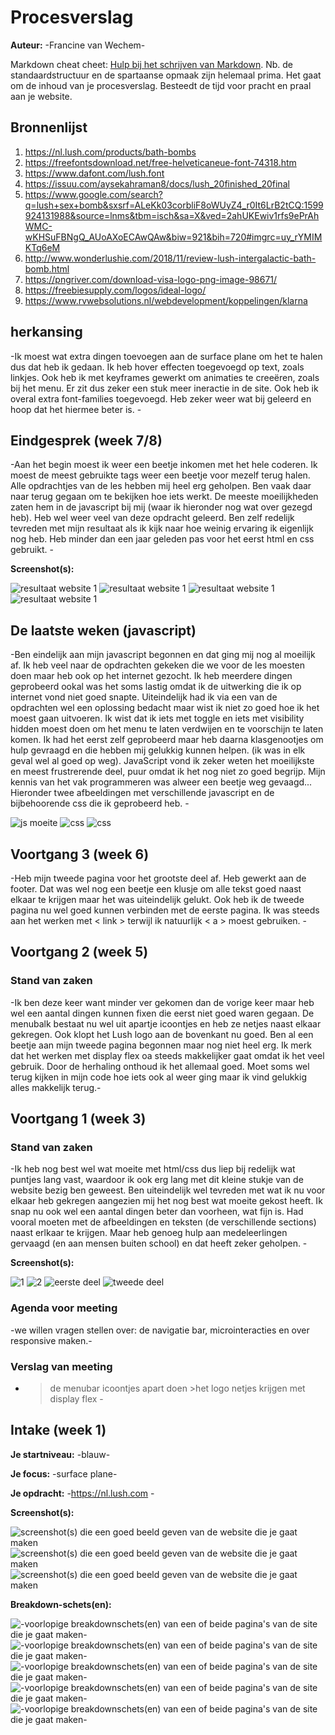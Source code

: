 # Procesverslag
**Auteur:** -Francine van Wechem-

Markdown cheat cheet: [Hulp bij het schrijven van Markdown](https://github.com/adam-p/markdown-here/wiki/Markdown-Cheatsheet). Nb. de standaardstructuur en de spartaanse opmaak zijn helemaal prima. Het gaat om de inhoud van je procesverslag. Besteedt de tijd voor pracht en praal aan je website.



## Bronnenlijst

1. https://nl.lush.com/products/bath-bombs
2. https://freefontsdownload.net/free-helveticaneue-font-74318.htm
3. https://www.dafont.com/lush.font
4. https://issuu.com/aysekahraman8/docs/lush_20finished_20final
5. https://www.google.com/search?q=lush+sex+bomb&sxsrf=ALeKk03corbliF8oWUyZ4_r0It6LrB2tCQ:1599924131988&source=lnms&tbm=isch&sa=X&ved=2ahUKEwiv1rfs9ePrAhWMC-wKHSuFBNgQ_AUoAXoECAwQAw&biw=921&bih=720#imgrc=uy_rYMIMKTq6eM
6. http://www.wonderlushie.com/2018/11/review-lush-intergalactic-bath-bomb.html
7. https://pngriver.com/download-visa-logo-png-image-98671/
8. https://freebiesupply.com/logos/ideal-logo/
9. https://www.rvwebsolutions.nl/webdevelopment/koppelingen/klarna

## herkansing
-Ik moest wat extra dingen toevoegen aan de surface plane om het te halen dus dat heb ik gedaan. Ik heb hover effecten toegevoegd op text, zoals linkjes. Ook heb ik met keyframes gewerkt om animaties te creeëren, zoals bij het menu. Er zit dus zeker een stuk meer ineractie in de site. Ook heb ik overal extra font-families toegevoegd. Heb zeker weer wat bij geleerd en hoop dat het hiermee beter is. -

## Eindgesprek (week 7/8)

-Aan het begin moest ik weer een beetje inkomen met het hele coderen. Ik moest de meest gebruikte tags weer een beetje voor mezelf terug halen. Alle opdrachtjes van de les hebben mij heel erg geholpen. Ben vaak daar naar terug gegaan om te bekijken hoe iets werkt. De meeste moeilijkheden zaten hem in de javascript bij mij (waar ik hieronder nog wat over gezegd heb). Heb wel weer veel van deze opdracht geleerd. Ben zelf redelijk tevreden met mijn resultaat als ik kijk naar hoe weinig ervaring ik eigenlijk nog heb. Heb minder dan een jaar geleden pas voor het eerst html en css gebruikt. -

**Screenshot(s):**

![resultaat website 1](images/eind1.png)
![resultaat website 1](images/eind2.png)
![resultaat website 1](images/eind3.png)
![resultaat website 1](images/eind4.png)

## De laatste weken (javascript)

-Ben eindelijk aan mijn javascript begonnen en dat ging mij nog al moeilijk af. Ik heb veel naar de opdrachten gekeken die we voor de les moesten doen maar heb ook op het internet gezocht. Ik heb meerdere dingen geprobeerd ookal was het soms lastig omdat ik de uitwerking die ik op internet vond niet goed snapte. Uiteindelijk had ik via een van de opdrachten wel een oplossing bedacht maar wist ik niet zo goed hoe ik het moest gaan uitvoeren. Ik wist dat ik iets met toggle en iets met visibility hidden moest doen om het menu te laten verdwijen en te voorschijn te laten komen. Ik had het eerst zelf geprobeerd maar heb daarna klasgenootjes om hulp gevraagd en die hebben mij gelukkig kunnen helpen. (ik was in elk geval wel al goed op weg). JavaScript vond ik zeker weten het moeilijkste en meest frustrerende deel, puur omdat ik het nog niet zo goed begrijp. Mijn kennis van het vak programmeren was alweer een beetje weg gevaagd... Hieronder twee afbeeldingen met verschillende javascript en de bijbehoorende css die ik geprobeerd heb. -


![js moeite](images/js.png)
![css](images/css1.png)
![css](images/css2.png)

## Voortgang 3 (week 6)

-Heb mijn tweede pagina voor het grootste deel af. Heb gewerkt aan de footer. Dat was wel nog een beetje een klusje om alle tekst goed naast elkaar te krijgen maar het was uiteindelijk gelukt. Ook heb ik de tweede pagina nu wel goed kunnen verbinden met de eerste pagina. Ik was steeds aan het werken met < link > terwijl ik natuurlijk < a > moest gebruiken. -



## Voortgang 2 (week 5)

### Stand van zaken
-Ik ben deze keer want minder ver gekomen dan de vorige keer maar heb wel een aantal dingen kunnen fixen die eerst niet goed waren gegaan. De menubalk bestaat nu wel uit apartje icoontjes en heb ze netjes naast elkaar gekregen. Ook klopt het Lush logo aan de bovenkant nu goed. Ben al een beetje aan mijn tweede pagina begonnen maar nog niet heel erg. Ik merk dat het werken met display flex oa steeds makkelijker gaat omdat ik het veel gebruik. Door de herhaling onthoud ik het allemaal goed. Moet soms wel terug kijken in mijn code hoe iets ook al weer ging maar ik vind gelukkig alles makkelijk terug.-



## Voortgang 1 (week 3)

### Stand van zaken

-Ik heb nog best wel wat moeite met html/css dus liep bij redelijk wat puntjes lang vast, waardoor ik ook erg lang met dit kleine stukje van de website bezig ben geweest. Ben uiteindelijk wel tevreden met wat ik nu voor elkaar heb gekregen aangezien mij het nog best wat moeite gekost heeft. Ik snap nu ook wel een aantal dingen beter dan voorheen, wat fijn is. Had vooral moeten met de afbeeldingen en teksten (de verschillende sections) naast erlkaar te krijgen. Maar heb genoeg hulp aan medeleerlingen gervaagd (en aan mensen buiten school) en dat heeft zeker geholpen. -

**Screenshot(s):**


![1](images/eerste1.png)
![2](images/eerste2.png)
![eerste deel](images/eerstedeel.png)
![tweede deel](images/tweededeel.png)



### Agenda voor meeting

-we willen vragen stellen over: de navigatie bar, microinteracties en over responsive maken.-

### Verslag van meeting

- >de menubar icoontjes apart doen >het logo netjes krijgen met display flex -



## Intake (week 1)

**Je startniveau:** -blauw-

**Je focus:** -surface plane-

**Je opdracht:** -https://nl.lush.com -

**Screenshot(s):**

![screenshot(s) die een goed beeld geven van de website die je gaat maken](images/dummy-image.svg)
![screenshot(s) die een goed beeld geven van de website die je gaat maken](images/lush1.png)
![screenshot(s) die een goed beeld geven van de website die je gaat maken](images/lush2.png)

**Breakdown-schets(en):**

![-voorlopige breakdownschets(en) van een of beide pagina's van de site die je gaat maken-](images/dummy-image.svg)
![-voorlopige breakdownschets(en) van een of beide pagina's van de site die je gaat maken-](images/bdschets1.png)
![-voorlopige breakdownschets(en) van een of beide pagina's van de site die je gaat maken-](images/bdschets2.png)
![-voorlopige breakdownschets(en) van een of beide pagina's van de site die je gaat maken-](images/bdschets3.png)
![-voorlopige breakdownschets(en) van een of beide pagina's van de site die je gaat maken-](images/bdschets4.png)